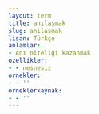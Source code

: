 ```yaml
---
layout: term
title: anılaşmak
slug: anilasmak
lisan: Türkçe
anlamlar:
- Anı niteliği kazanmak
ozellikler:
- - nesnesiz
ornekler:
- - ''
orneklerkaynak:
- - ''
---
```

